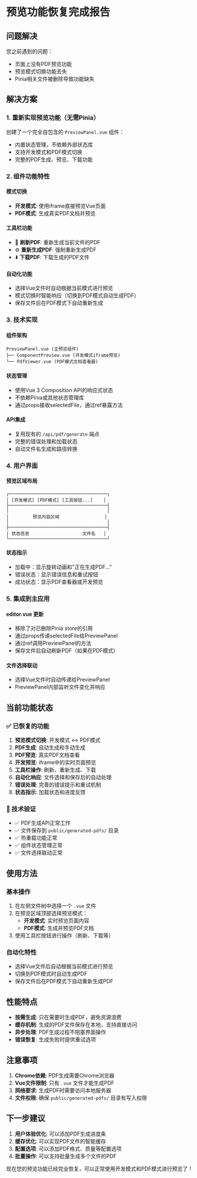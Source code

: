 # 预览功能恢复完成报告

## 问题解决

您之前遇到的问题：
- 页面上没有PDF预览功能
- 预览模式切换功能丢失
- Pinia相关文件被删除导致功能缺失

## 解决方案

### 1. 重新实现预览功能（无需Pinia）
创建了一个完全自包含的 `PreviewPanel.vue` 组件：
- 内置状态管理，不依赖外部状态库
- 支持开发模式和PDF模式切换
- 完整的PDF生成、预览、下载功能

### 2. 组件功能特性

#### 模式切换
- **开发模式**: 使用iframe直接预览Vue页面
- **PDF模式**: 生成真实PDF文档并预览

#### 工具栏功能
- 🔄 **刷新PDF**: 重新生成当前文件的PDF
- ⚙️ **重新生成PDF**: 强制重新生成PDF
- ⬇️ **下载PDF**: 下载生成的PDF文件

#### 自动化功能
- 选择Vue文件时自动根据当前模式进行预览
- 模式切换时智能响应（切换到PDF模式自动生成PDF）
- 保存文件后在PDF模式下自动重新生成

### 3. 技术实现

#### 组件架构
```
PreviewPanel.vue (主预览组件)
├── ComponentPreview.vue (开发模式iframe预览)
└── PdfViewer.vue (PDF模式文档查看器)
```

#### 状态管理
- 使用Vue 3 Composition API的响应式状态
- 不依赖Pinia或其他状态管理库
- 通过props接收selectedFile，通过ref暴露方法

#### API集成
- 复用现有的 `/api/pdf/generate` 端点
- 完整的错误处理和加载状态
- 自动文件名生成和路径转换

### 4. 用户界面

#### 预览区域布局
```
┌─────────────────────────────────────┐
│ [开发模式] [PDF模式] [工具按钮...]    │
├─────────────────────────────────────┤
│                                     │
│         预览内容区域                 │
│                                     │
├─────────────────────────────────────┤
│ 状态信息                    文件名   │
└─────────────────────────────────────┘
```

#### 状态指示
- 加载中：显示旋转动画和"正在生成PDF..."
- 错误状态：显示错误信息和重试按钮
- 成功状态：显示PDF查看器或开发预览

### 5. 集成到主应用

#### editor.vue 更新
- 移除了对已删除Pinia store的引用
- 通过props传递selectedFile给PreviewPanel
- 通过ref调用PreviewPanel的方法
- 保存文件后自动刷新PDF（如果在PDF模式）

#### 文件选择联动
- 选择Vue文件时自动传递给PreviewPanel
- PreviewPanel内部监听文件变化并响应

## 当前功能状态

### ✅ 已恢复的功能
1. **预览模式切换**: 开发模式 ↔ PDF模式
2. **PDF生成**: 自动生成和手动生成
3. **PDF预览**: 真实PDF文档查看
4. **开发预览**: iframe中的实时页面预览
5. **工具栏操作**: 刷新、重新生成、下载
6. **自动化响应**: 文件选择和保存后的自动处理
7. **错误处理**: 完善的错误提示和重试机制
8. **状态指示**: 加载状态和进度反馈

### 🔧 技术验证
- ✅ PDF生成API正常工作
- ✅ 文件保存到 `public/generated-pdfs/` 目录
- ✅ 热重载功能正常
- ✅ 组件状态管理正常
- ✅ 文件选择联动正常

## 使用方法

### 基本操作
1. 在左侧文件树中选择一个 `.vue` 文件
2. 在预览区域顶部选择预览模式：
   - **开发模式**: 实时预览页面内容
   - **PDF模式**: 生成并预览PDF文档
3. 使用工具栏按钮进行操作（刷新、下载等）

### 自动化特性
- 选择Vue文件后自动根据当前模式进行预览
- 切换到PDF模式时自动生成PDF
- 保存文件后在PDF模式下自动重新生成PDF

## 性能特点

- **按需生成**: 只在需要时生成PDF，避免资源浪费
- **缓存机制**: 生成的PDF文件保存在本地，支持直接访问
- **异步处理**: PDF生成过程不阻塞界面操作
- **错误恢复**: 生成失败时提供重试选项

## 注意事项

1. **Chrome依赖**: PDF生成需要Chrome浏览器
2. **Vue文件限制**: 只有 `.vue` 文件才能生成PDF
3. **网络要求**: 生成PDF时需要访问本地服务器
4. **文件权限**: 确保 `public/generated-pdfs/` 目录有写入权限

## 下一步建议

1. **用户体验优化**: 可以添加PDF生成进度条
2. **缓存优化**: 可以实现PDF文件的智能缓存
3. **配置选项**: 可以添加PDF格式、质量等配置选项
4. **批量操作**: 可以支持批量生成多个文件的PDF

现在您的预览功能已经完全恢复，可以正常使用开发模式和PDF模式进行预览了！
